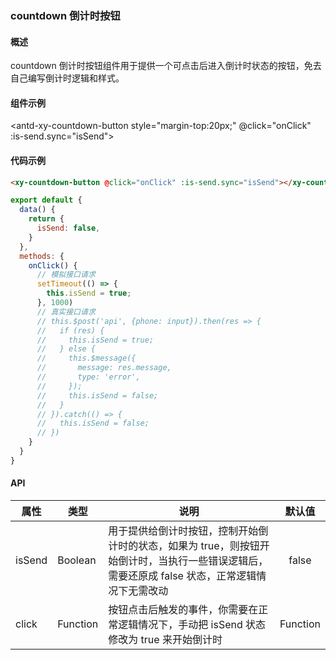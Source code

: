 ### countdown 倒计时按钮

#### 概述

countdown 倒计时按钮组件用于提供一个可点击后进入倒计时状态的按钮，免去自己编写倒计时逻辑和样式。

#### 组件示例

<antd-xy-countdown-button style="margin-top:20px;" @click="onClick" :is-send.sync="isSend"></antd-xy-countdown-button>

<script>
export default {
  data() {
    return {
      isSend: false,
    }
  },
  methods: {
    onClick(val) {
      setTimeout(() => {
        this.isSend = true;
      }, 1000)
    }
  }
}
</script>

#### 代码示例

```html
<xy-countdown-button @click="onClick" :is-send.sync="isSend"></xy-countdown-button>
```

```javascript
export default {
  data() {
    return {
      isSend: false,
    }
  },
  methods: {
    onClick() {
      // 模拟接口请求
      setTimeout(() => {
        this.isSend = true;
      }, 1000)
      // 真实接口请求
      // this.$post('api', {phone: input}).then(res => {
      //   if (res) {
      //     this.isSend = true;
      //   } else {
      //     this.$message({
      //       message: res.message,
      //       type: 'error',
      //     });
      //     this.isSend = false;
      //   }
      // }).catch(() => {
      //   this.isSend = false;
      // })
    }
  }
}
```

#### API

| 属性 | 类型 | 说明 | 默认值 |
| ------| ------ | ------ | :------: |
| isSend | Boolean | 用于提供给倒计时按钮，控制开始倒计时的状态，如果为 true，则按钮开始倒计时，当执行一些错误逻辑后，需要还原成 false 状态，正常逻辑情况下无需改动 | false |
| click | Function | 按钮点击后触发的事件，你需要在正常逻辑情况下，手动把 isSend 状态修改为 true 来开始倒计时 | Function |
